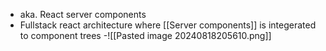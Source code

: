 - aka. React server components
- Fullstack react architecture where [[Server components]] is integerated to component trees
    -![[Pasted image 20240818205610.png]]
